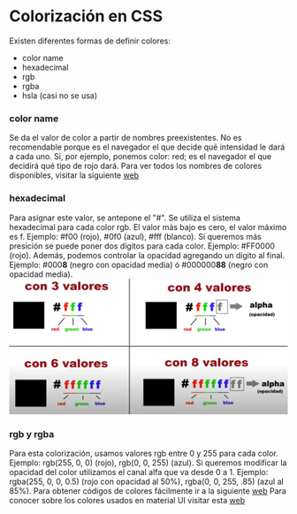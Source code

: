 # Colorización en CSS
Existen diferentes formas de definir colores:
* color name
* hexadecimal
* rgb
* rgba
* hsla (casi no se usa)

### color name
Se da el valor de color a partir de nombres preexistentes. No es recomendable porque es el navegador el que decide qué intensidad le dará a cada uno. Si, por ejemplo, ponemos color: red; es el navegador el que decidirá qué tipo de rojo dará.
Para ver todos los nombres de colores disponibles, visitar la siguiente [web](https://htmlcolorcodes.com/es/nombres-de-los-colores/)
### hexadecimal
Para asignar este valor, se antepone el "#". Se utiliza el sistema hexadecimal para cada color rgb. El valor más bajo es cero, el valor máximo es f. Ejemplo: #f00 (rojo), #0f0 (azul), #fff (blanco). Si queremos más presición se puede poner dos dígitos para cada color. Ejemplo: #FF0000 (rojo).
Además, podemos controlar la opacidad agregando un dígito al final. Ejemplo: #000**8** (negro con opacidad media) ó #000000**88** (negro con opacidad media).
![colores hexadecimales](colores-hexa.png "Colores hexadecimales")

### rgb y rgba
Para esta colorización, usamos valores rgb entre 0 y 255 para cada color. Ejemplo: rgb(255, 0, 0) (rojo), rgb(0, 0, 255) (azul). Si queremos modificar la opacidad del color utilizamos el canal alfa que va desde 0 a 1. Ejemplo: rgba(255, 0, 0, 0.5) (rojo con opacidad al 50%), rgba(0, 0, 255, .85) (azul al 85%).
Para obtener códigos de colores fácilmente ir a la siguiente [web](https://htmlcolorcodes.com/es/)
Para conocer sobre los colores usados en material UI visitar esta [web](https://material-ui.com/es/customization/color/)